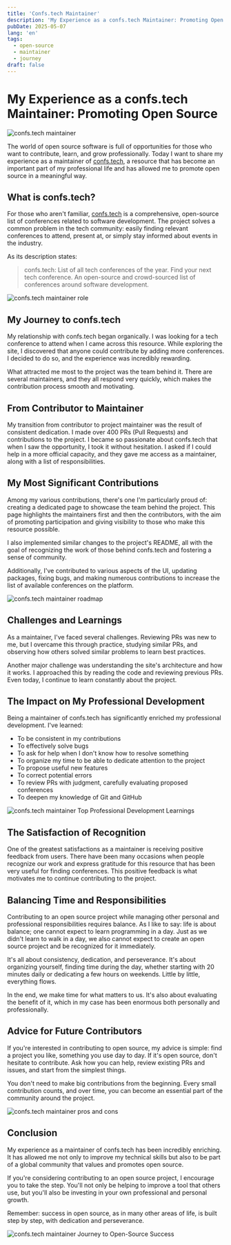 ```yaml
---
title: 'Confs.tech Maintainer'
description: 'My Experience as a confs.tech Maintainer: Promoting Open Source'
pubDate: 2025-05-07
lang: 'en'
tags:
  - open-source
  - maintainer
  - journey
draft: false
---
```


# My Experience as a confs.tech Maintainer: Promoting Open Source

![confs.tech maintainer](../../assets/images/blog/oss/confs-maintainer.png)

The world of open source software is full of opportunities for those who want to contribute, learn, and grow professionally. Today I want to share my experience as a maintainer of [confs.tech](https://confs.tech), a resource that has become an important part of my professional life and has allowed me to promote open source in a meaningful way.

## What is confs.tech?

For those who aren't familiar, [confs.tech](https://confs.tech) is a comprehensive, open-source list of conferences related to software development. The project solves a common problem in the tech community: easily finding relevant conferences to attend, present at, or simply stay informed about events in the industry.

As its description states:

> confs.tech: List of all tech conferences of the year. Find your next tech conference. An open-source and crowd-sourced list of conferences around software development.

![confs.tech maintainer role](../../assets/images/blog/oss/confs-role.png)

## My Journey to confs.tech

My relationship with confs.tech began organically. I was looking for a tech conference to attend when I came across this resource. While exploring the site, I discovered that anyone could contribute by adding more conferences. I decided to do so, and the experience was incredibly rewarding.

What attracted me most to the project was the team behind it. There are several maintainers, and they all respond very quickly, which makes the contribution process smooth and motivating.

## From Contributor to Maintainer

My transition from contributor to project maintainer was the result of consistent dedication. I made over 400 PRs (Pull Requests) and contributions to the project. I became so passionate about confs.tech that when I saw the opportunity, I took it without hesitation. I asked if I could help in a more official capacity, and they gave me access as a maintainer, along with a list of responsibilities.

## My Most Significant Contributions

Among my various contributions, there's one I'm particularly proud of: creating a dedicated page to showcase the team behind the project. This page highlights the maintainers first and then the contributors, with the aim of promoting participation and giving visibility to those who make this resource possible.

I also implemented similar changes to the project's README, all with the goal of recognizing the work of those behind confs.tech and fostering a sense of community.

Additionally, I've contributed to various aspects of the UI, updating packages, fixing bugs, and making numerous contributions to increase the list of available conferences on the platform.

![confs.tech maintainer roadmap](../../assets/images/blog/oss/confs-roadmap.png)

## Challenges and Learnings

As a maintainer, I've faced several challenges. Reviewing PRs was new to me, but I overcame this through practice, studying similar PRs, and observing how others solved similar problems to learn best practices.

Another major challenge was understanding the site's architecture and how it works. I approached this by reading the code and reviewing previous PRs. Even today, I continue to learn constantly about the project.

## The Impact on My Professional Development

Being a maintainer of confs.tech has significantly enriched my professional development. I've learned:

- To be consistent in my contributions
- To effectively solve bugs
- To ask for help when I don't know how to resolve something
- To organize my time to be able to dedicate attention to the project
- To propose useful new features
- To correct potential errors
- To review PRs with judgment, carefully evaluating proposed conferences
- To deepen my knowledge of Git and GitHub

![confs.tech maintainer Top Professional Development Learnings](../../assets/images/blog/oss/confs-top.png)

## The Satisfaction of Recognition

One of the greatest satisfactions as a maintainer is receiving positive feedback from users. There have been many occasions when people recognize our work and express gratitude for this resource that has been very useful for finding conferences. This positive feedback is what motivates me to continue contributing to the project.

## Balancing Time and Responsibilities

Contributing to an open source project while managing other personal and professional responsibilities requires balance. As I like to say: life is about balance; one cannot expect to learn programming in a day. Just as we didn't learn to walk in a day, we also cannot expect to create an open source project and be recognized for it immediately.

It's all about consistency, dedication, and perseverance. It's about organizing yourself, finding time during the day, whether starting with 20 minutes daily or dedicating a few hours on weekends. Little by little, everything flows.

In the end, we make time for what matters to us. It's also about evaluating the benefit of it, which in my case has been enormous both personally and professionally.

## Advice for Future Contributors

If you're interested in contributing to open source, my advice is simple: find a project you like, something you use day to day. If it's open source, don't hesitate to contribute. Ask how you can help, review existing PRs and issues, and start from the simplest things.

You don't need to make big contributions from the beginning. Every small contribution counts, and over time, you can become an essential part of the community around the project.

![confs.tech maintainer pros and cons](../../assets/images/blog/oss/confs-pros-cons.png)

## Conclusion

My experience as a maintainer of confs.tech has been incredibly enriching. It has allowed me not only to improve my technical skills but also to be part of a global community that values and promotes open source.

If you're considering contributing to an open source project, I encourage you to take the step. You'll not only be helping to improve a tool that others use, but you'll also be investing in your own professional and personal growth.

Remember: success in open source, as in many other areas of life, is built step by step, with dedication and perseverance.

![confs.tech maintainer Journey to Open-Source Success](../../assets/images/blog/oss/confs-success.png)
